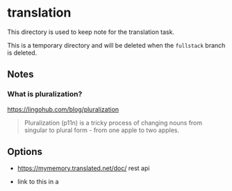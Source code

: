 # translation

This directory is used to keep note for the translation task.

This is a temporary directory and will be deleted when the `fullstack` branch is deleted.

## Notes

### What is pluralization?

https://lingohub.com/blog/pluralization

> Pluralization (p11n) is a tricky process of changing nouns from singular to plural form - from one apple to two apples.

## Options

- https://mymemory.translated.net/doc/ rest api

- link to this in a <script/> tag.
  https://github.com/eoussama/translator.js

- https://www.i18next.com/

- https://airbnb.io/polyglot.js

- https://www.npmjs.com/package/translate --> https://www.deepl.com/en/docs-api

## Directories and Files

### Directories

### Files

- ./README.md

  - This readme file.
